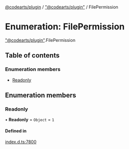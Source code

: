 [@codearts/plugin](../README.md) / ["@codearts/plugin"](../modules/_codearts_plugin_.md) / FilePermission

# Enumeration: FilePermission

["@codearts/plugin"](../modules/_codearts_plugin_.md).FilePermission

## Table of contents

### Enumeration members

- [Readonly](codearts_plugin_.FilePermission.md#readonly)

## Enumeration members

### Readonly

• **Readonly** = `Object` = `1`

#### Defined in

[index.d.ts:7800](https://github.com/huaweicloud/cloudide-plugin-api/blob/b58031b/index.d.ts#L7800)
